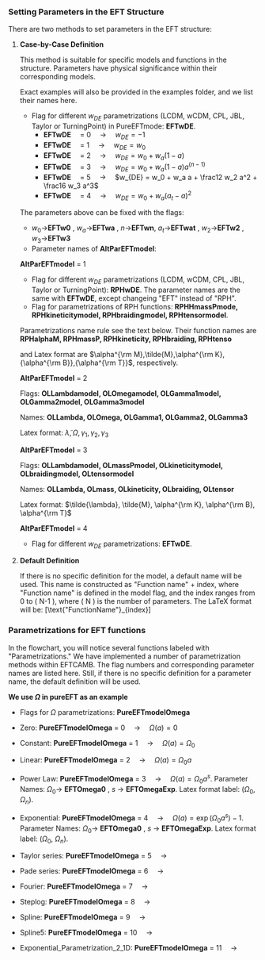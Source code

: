 ### Setting Parameters in the EFT Structure

There are two methods to set parameters in the EFT structure:

1. **Case-by-Case Definition**

   This method is suitable for specific models and functions in the structure. Parameters have physical significance within their corresponding models.

   Exact examples will also be provided in the examples folder, and we list their names here.

   * Flag for different $w_{DE}$ parametrizations (LCDM, wCDM, CPL, JBL, Taylor or TurningPoint) in PureEFTmode: **EFTwDE**.
        - **EFTwDE**&emsp;  = 0&emsp; ->&emsp; $w_{DE} = -1$
        - **EFTwDE**&emsp;  = 1&emsp; ->&emsp; $w_{DE} = w_0$
        - **EFTwDE**&emsp;  = 2&emsp; ->&emsp; $w_{DE} = w_0 + w_a(1-a)$
        - **EFTwDE**&emsp;  = 3&emsp; ->&emsp; $w_{DE} = w_0 + w_a (1-a) a^{(n-1)}$
        - **EFTwDE**&emsp;  = 5&emsp; ->&emsp; $w_{DE} = w_0 + w_a a + \frac12 w_2 a^2 + \frac16 w_3 a^3$
        - **EFTwDE**&emsp;  = 4&emsp; ->&emsp; $w_{DE} = w_0 + w_a (a_t-a)^2$
    
   The parameters above can be fixed with the flags:
     - $w_0$->**EFTw0** ,  $w_a$->**EFTwa** , $n$->**EFTwn**, $a_t$->**EFTwat** , $w_2$->**EFTw2** , $w_3$->**EFTw3**

   * Parameter names of **AltParEFTmodel**:
   
   **AltParEFTmodel** = 1
   - Flag for different $w_{DE}$ parametrizations (LCDM, wCDM, CPL, JBL, Taylor or TurningPoint): **RPHwDE**. The parameter names are the same with **EFTwDE**, except changeing "EFT" instead of "RPH".
   - Flag for parametrizations of RPH functions: **RPHHmassPmode, RPHkineticitymodel, RPHbraidingmodel, RPHtensormodel**.
   
   Parametrizations name rule see the text below. Their function names are **RPHalphaM, RPHmassP, RPHkineticity, RPHbraiding, RPHtenso**

   and Latex format are $\alpha^{\rm M},\tilde{M},\alpha^{\rm K},{\alpha^{\rm B}},{\alpha^{\rm T}}$, respectively.

   **AltParEFTmodel** = 2
   
   Flags: **OLLambdamodel, OLOmegamodel, OLGamma1model, OLGamma2model, OLGamma3model**

   Names: **OLLambda, OLOmega, OLGamma1, OLGamma2, OLGamma3**
   
   Latex format: $\tilde{\lambda}, \Omega, \gamma_1, \gamma_2, \gamma_3$

   **AltParEFTmodel** = 3
   
   Flags: **OLLambdamodel, OLmassPmodel, OLkineticitymodel, OLbraidingmodel, OLtensormodel**
   
   Names: **OLLambda, OLmass, OLkineticity, OLbraiding, OLtensor**
   
   Latex format: $\tilde{\lambda}, \tilde{M}, \alpha^{\rm K}, \alpha^{\rm B}, \alpha^{\rm T}$   

   **AltParEFTmodel** = 4
   
   - Flag for different $w_{DE}$ parametrizations: **EFTwDE**.





   

3. **Default Definition**

   If there is no specific definition for the model, a default name will be used. This name is constructed as "Function name" + index, where "Function name" is defined in the model flag, and the index ranges from 0 to \( N-1 \), where \( N \) is the number of parameters. The LaTeX format will be: \[\text{"FunctionName"}_{index}\]

### Parametrizations for EFT functions

In the flowchart, you will notice several functions labeled with "Parametrizations." We have implemented a number of parametrization methods within EFTCAMB. The flag numbers and corresponding parameter names are listed here. Still, if there is no specific definition for a parameter name, the default definition will be used.

**We use $\Omega$ in pureEFT as an example**

   - Flags for $\Omega$ parametrizations: **PureEFTmodelOmega** 
   
   - Zero: **PureEFTmodelOmega** = 0&emsp; ->&emsp; $\Omega(a) = 0$
   
   - Constant: **PureEFTmodelOmega** = 1&emsp; ->&emsp; $\Omega(a) = \Omega_0$
   
   - Linear: **PureEFTmodelOmega** = 2&emsp; ->&emsp; $\Omega(a) = \Omega_0 a$
   
   - Power Law: **PureEFTmodelOmega** = 3&emsp; ->&emsp; $\Omega(a) = \Omega_0 a^s$. Parameter Names: $\Omega_0$-> **EFTOmega0** , $s$ -> **EFTOmegaExp**. Latex format label: ($\Omega_0$, $\Omega_n$).
   
   - Exponential: **PureEFTmodelOmega** = 4&emsp; ->&emsp; $\Omega(a) = \exp(\Omega_0 a^s) -1$. Parameter Names: $\Omega_0$-> **EFTOmega0** , $s$ -> **EFTOmegaExp**. Latex format label: ($\Omega_0$, $\Omega_n$).
   
   - Taylor series: **PureEFTmodelOmega** = 5&emsp; ->&emsp; 
   
   - Pade series: **PureEFTmodelOmega** = 6&emsp; ->&emsp; 
   
   - Fourier: **PureEFTmodelOmega** = 7&emsp; ->&emsp; 
   
   - Steplog: **PureEFTmodelOmega** = 8&emsp; ->&emsp; 
   
   - Spline: **PureEFTmodelOmega** = 9&emsp; ->&emsp;
      
   - Spline5: **PureEFTmodelOmega** = 10&emsp; ->&emsp;
      
   - Exponential_Parametrization_2_1D: **PureEFTmodelOmega** = 11&emsp; ->&emsp;
    
